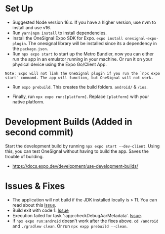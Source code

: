 # Set Up
- Suggested Node version 16.x. If you have a higher version, use nvm to install and use v16.
- Run `yarn|npm install` to install dependencies. 
- Install the OneSignal Expo SDK for Expo. `expo install onesignal-expo-plugin`. The onesignal library will be installed since its a dependency in the `package.json`.
- Run `npx expo start` to start up the Metro Bundler, now you can either run the app in an emulator running in your machine. Or run it on your physical device using the Expo Go/Client App. 

```
Note: Expo will not link the OneSignal plugin if you run the `npx expo start` command. The app will function, but OneSignal will not work.
```

- Run `expo prebuild`. This creates the build folders. `android/` & `/ios`.

- Finally, run `npx expo run:[platform]`. Replace `[platform]` with your native platform. 

# Development Builds (Added in second commit)
Start the development build by running `npx expo start --dev-client`. Using this, you can test OneSignal without having to build the app. Saves the trouble of building.
- https://docs.expo.dev/development/use-development-builds/

# Issues & Fixes
- The application will not build if the JDK installed locally is > 11. You can read about this [issue](https://github.com/expo/expo-cli/issues/4196). 
- Build exit with code 1. [Issue](https://github.com/expo/expo/issues/15183)
- Execution failed for task ':app:checkDebugAarMetadata'. [Issue](https://github.com/OneSignal/react-native-onesignal/issues/1318).
- If `npx expo run:android` doesn't work after the fixes above. `cd /android` and `./gradlew clean`. Or run `npx expp prebuild --clean`.  

